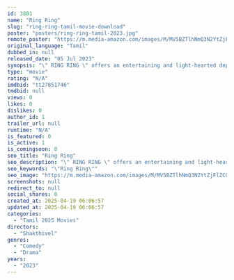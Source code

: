 ```yaml
---
id: 3801
name: "Ring Ring"
slug: "ring-ring-tamil-movie-download"
poster: "posters/ring-ring-tamil-2023.jpg"
remote_poster: "https://m.media-amazon.com/images/M/MV5BZTlhNmQ3N2YtZjFlZC00NDQ3LWE2YmItNzkzMTc5Y2EzMmEzXkEyXkFqcGdeQXVyMTY1NjE2NTMw._V1_SX300.jpg"
original_language: "Tamil"
dubbed_in: null
released_date: "05 Jul 2023"
synopsis: "\" RING RING \" offers an entertaining and light-hearted depiction of how a seemingly innocent game can unravel deep secrets and test the strength of friendship and relationships."
type: "movie"
rating: "N/A"
imdbid: "tt27851746"
tmdbid: null
views: 0
likes: 0
dislikes: 0
author_id: 1
trailer_url: null
runtime: "N/A"
is_featured: 0
is_active: 1
is_comingsoon: 0
seo_title: "Ring Ring"
seo_description: "\" RING RING \" offers an entertaining and light-hearted depiction of how a seemingly innocent game can unravel deep secrets and test the strength of friendship and relationships."
seo_keywords: "\"Ring Ring\""
seo_image: "https://m.media-amazon.com/images/M/MV5BZTlhNmQ3N2YtZjFlZC00NDQ3LWE2YmItNzkzMTc5Y2EzMmEzXkEyXkFqcGdeQXVyMTY1NjE2NTMw._V1_SX300.jpg"
screenshots: null
redirect_to: null
social_shares: 0
created_at: 2025-04-19 06:06:57
updated_at: 2025-04-19 06:06:57
categories:
  - "Tamil 2025 Movies"
directors:
  - "Shakthivel"
genres:
  - "Comedy"
  - "Drama"
years:
  - "2023"
---
```

